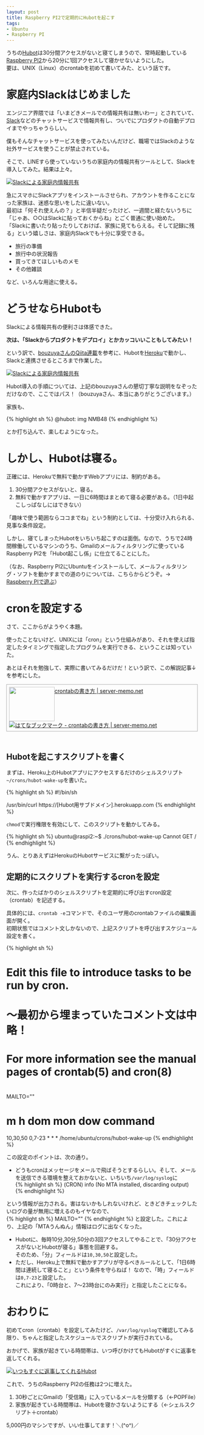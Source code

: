 ```yaml
---
layout: post
title: Raspberry PI2で定期的にHubotを起こす
tags:
- Ubuntu
- Raspberry PI
---
```


うちの[Hubot](https://hubot.github.com/)は30分間アクセスがないと寝てしまうので、常時起動している[Raspberry PI2](https://www.raspberrypi.org/products/raspberry-pi-2-model-b/)から20分に1回アクセスして寝かせないようにした。<br>
要は、UNIX（Linux）のcrontabを初めて書いてみた、という話です。

# 家庭内Slackはじめました

エンジニア界隈では「いまどきメールでの情報共有は無いわー」とされていて、[Slack](https://slack.com/)などのチャットサービスで情報共有し、ついでにプロダクトの自動デプロイまでやっちゃうらしい。

僕もそんなチャットサービスを使ってみたいんだけど、職場ではSlackのような社外サービスを使うことが禁止されている。

そこで、LINEすら使っていないうちの家庭内の情報共有ツールとして、Slackを導入してみた。結果は上々。

[![Slackによる家庭内情報共有][1]][1]

  [1]: /images/slack_in_my_family.jpg

急にスマホにSlackアプリをインストールさせられ、アカウントを作ることになった家族は、迷惑な思いをしたに違いない。<br>
最初は「何それ使えんの？」と半信半疑だったけど、一週間と経たないうちに「じゃあ、○○はSlackに貼っておくからね」とごく普通に使い始めた。<br>
「Slackに書いたり貼ったりしておけば、家族に見てもらえる。そして記録に残る」という嬉しさは、家庭内Slackでも十分に享受できる。

- 旅行の準備
- 旅行中の状況報告
- 買ってきてほしいものメモ
- その他雑談

など、いろんな用途に使える。

# どうせならHubotも

Slackによる情報共有の便利さは体感できた。

**次は、「Slackからプロダクトをデプロイ」とかカッコいいこともしてみたい！**

という訳で、[bouzuyaさんのQiita連載](http://qiita.com/bouzuya/items/c7d0ad80c357aab6b696)を参考に、Hubotを[Heroku](https://www.heroku.com/)で動かし、Slackと連携させるところまで作業した。

[![Slackによる家庭内情報共有][2]][2]

  [2]: /images/slack_with_hubot.jpg

Hubot導入の手順については、上記のbouzuyaさんの懇切丁寧な説明をなぞっただけなので、ここではパス！（bouzuyaさん、本当にありがとうございます。）

家族も、

{% highlight sh %}
@hubot: img NMB48
{% endhighlight %}

とか打ち込んで、楽しむようになった。

# しかし、Hubotは寝る。

正確には、Herokuで無料で動かすWebアプリには、制約がある。

1. 30分間アクセスがないと、寝る。
2. 無料で動かすアプリは、一日に6時間はまとめて寝る必要がある。（1日中起こしっぱなしにはできない）

「趣味で使う範囲ならココまでね」という制約としては、十分受け入れられる、見事な条件設定。

しかし、寝てしまったHubotをいちいち起こすのは面倒。なので、うちで24時間稼働しているマシンのうち、Gmailのメールフィルタリングに使っているRaspberry PI2を「Hubot起こし係」に仕立てることにした。

（なお、Raspberry PI2にUbuntuをインストールして、メールフィルタリング・ソフトを動かすまでの道のりについては、こちらからどうぞ。→ [Raspberry PIで遊ぶ](/pages/Raspberry_Pi2)）

# cronを設定する

さて、ここからがようやく本題。

使ったことないけど、UNIXには「cron」という仕組みがあり、それを使えば指定したタイミングで指定したプログラムを実行できる、ということは知っていた。

あとはそれを勉強して、実際に書いてみるだけだ！という訳で、この解説記事↓を参考にした。

<div class="sharelink" style="padding: 6px; border: 1px solid #aaaaaa;  margin: 0px 0px 50px;"><a href="http://www.server-memo.net/tips/crontab.html" title="crontabの書き方 | server-memo.net" target="_blank"><img src="http://capture.heartrails.com/120x90/shadow?http://www.server-memo.net/tips/crontab.html" width="120" height="90" style="float: left;"></a><a href="http://www.server-memo.net/tips/crontab.html" title="crontabの書き方 | server-memo.net" target="_blank">crontabの書き方 | server-memo.net</a><a href="http://b.hatena.ne.jp/entry/http://www.server-memo.net/tips/crontab.html"><img src="http://b.hatena.ne.jp/entry/image/http://www.server-memo.net/tips/crontab.html" alt="はてなブックマーク - crontabの書き方 | server-memo.net" title="はてなブックマーク - crontabの書き方 | server-memo.net"></a><br style="clear: both;" /></div>

## Hubotを起こすスクリプトを書く

まずは、Heroku上のHubotアプリにアクセスするだけのシェルスクリプト`~/crons/hubot-wake-up`を書いた。

{% highlight sh %}
#!/bin/sh

/usr/bin/curl https://[Hubot用サブドメイン].herokuapp.com
{% endhighlight %}

`chmod`で実行権限を有効にして、このスクリプトを動かしてみる。

{% highlight sh %}
ubuntu@raspi2:~$ ./crons/hubot-wake-up
Cannot GET /
{% endhighlight %}

うん、とりあえずはHerokuのHubotサービスに繫がったっぽい。

## 定期的にスクリプトを実行するcronを設定

次に、作ったばかりのシェルスクリプトを定期的に呼び出すcron設定（crontab）を記述する。

具体的には、`crontab -e`コマンドで、そのユーザ用のcrontabファイルの編集画面が開く。<br>
初期状態ではコメント文しかないので、上記スクリプトを呼び出すスケジュール設定を書く。

{% highlight sh %}
# Edit this file to introduce tasks to be run by cron.
#
# 〜最初から埋まっていたコメント文は中略！
#
# For more information see the manual pages of crontab(5) and cron(8)
#

MAILTO=""

# m h  dom mon dow   command
10,30,50 0,7-23 * * * /home/ubuntu/crons/hubot-wake-up
{% endhighlight %}

この設定のポイントは、次の通り。

- どうもcronはメッセージをメールで飛ばそうとするらしい。そして、メールを送信できる環境を整えておかないと、いちいち`/var/log/syslog`に  
{% highlight sh %}
(CRON) info (No MTA installed, discarding output)
{% endhighlight %}

という情報が出力される。害はないかもしれないけれど、ときどきチェックしたいログの量が無用に増えるのもイヤなので、  
{% highlight sh %}
MAILTO=""
{% endhighlight %}
と設定した。これにより、上記の「MTAうんぬん」情報はログに出なくなった。
- Hubotに、毎時10分,30分,50分の3回アクセスしてやることで、「30分アクセスがないとHubotが寝る」事態を回避する。  
そのため、「分」フィールドは`10,30,50`と設定した。
- ただし、Heroku上で無料で動かすアプリが守るべきルールとして、「1日6時間は連続して寝ること」という条件を守らねば！
なので、「時」フィールドは`0,7-23`と設定した。  
これにより、「0時台と、7〜23時台にのみ実行」と指定したことになる。

# おわりに

初めてcron（crontab）を設定してみたけど、`/var/log/syslog`で確認してみる限り、ちゃんと指定したスケジュールでスクリプトが実行されている。

おかげで、家族が起きている時間帯は、いつ呼びかけてもHubotがすぐに返事を返してくれる。

[![いつもすぐに返事してくれるHubot][3]][3]

  [3]: /images/hubot-ping-pong.png

これで、うちのRaspberry PI2の任務は2つに増えた。

1. 30秒ごとにGmailの「受信箱」に入っているメールを分類する（←POPFile）
2. 家族が起きている時間帯は、Hubotを寝かさないようにする（←シェルスクリプト＋crontab）

5,000円のマシンですが、いい仕事してます！＼(^o^)／

